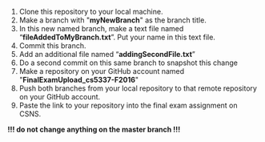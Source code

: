 1.  Clone this repository to your local machine.
2.  Make a branch with "<b>myNewBranch</b>" as the branch title.
3.  In this new named branch, make a text file named “<b>fileAddedToMyBranch.txt</b>”. Put your name in this text file.
4.  Commit this branch.
5.  Add an additional file named “<b>addingSecondFile.txt</b>”
6.  Do a second commit on this same branch to snapshot this change
7.  Make a repository on your GitHub account named "<b>FinalExamUpload_cs5337-F2016</b>"
8.  Push both branches from your local repository to that remote repository on your GitHub account.
9.  Paste the link to your repository into the final exam assignment on CSNS.

<b>!!! do not change anything on the master branch !!!</b>
